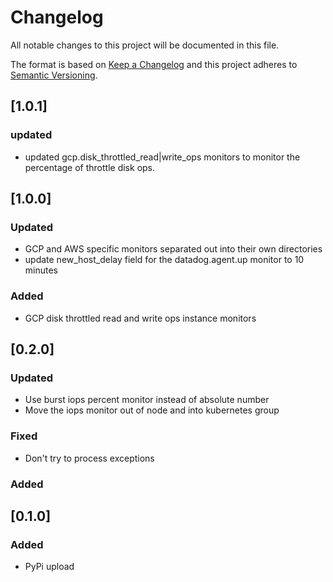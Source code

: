 # Changelog
All notable changes to this project will be documented in this file.

The format is based on [Keep a Changelog](http://keepachangelog.com/en/1.0.0/)
and this project adheres to [Semantic Versioning](http://semver.org/spec/v2.0.0.html).

## [1.0.1]
### updated
- updated gcp.disk_throttled_read|write_ops monitors to monitor the percentage of throttle disk ops.

## [1.0.0]
### Updated
- GCP and AWS specific monitors separated out into their own directories
- update new_host_delay field for the datadog.agent.up monitor to 10 minutes

### Added
- GCP disk throttled read and write ops instance monitors

## [0.2.0]
### Updated
- Use burst iops percent monitor instead of absolute number
- Move the iops monitor out of node and into kubernetes group

### Fixed
- Don't try to process exceptions

### Added

## [0.1.0]
### Added
- PyPi upload
